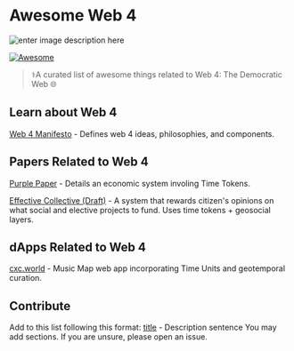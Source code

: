 # Awesome Web 4

![enter image description here](https://images.hive.blog/p/54TLbcUcnRm42j8GnpdnhX9mWMkFJ3gQqb83BfQ4XJnqn7EQGxDPPihGna4pKJGRvNmUttyQM82CBKi3PYT7uRrWaA6dRdjnvKbkZBP56y1MixxuyQHvn9iKsRB453SVtDXYC8cNJ)


[![Awesome](https://awesome.re/badge.svg)](https://github.com/dougbutner/awesome-web4)

> ⚕️A curated list of awesome things related to Web 4: The Democratic Web 🌐 

## Learn about Web 4
[Web 4 Manifesto](https://github.com/dougbutner/web-4) - Defines web 4 ideas, philosophies, and components.

## Papers Related to Web 4
[Purple Paper](https://docs.google.com/document/d/1T2JH9J73WjgZ9-cULJAzrYvZzyPSXEA_fdgt21lHnDc/preview) - Details an economic system involing Time Tokens.

[Effective Collective (Draft)](https://github.com/dougbutner/effective-collective) - A system that rewards citizen's opinions on what social and elective projects to fund. Uses time tokens + geosocial layers. 

## dApps Related to Web 4
[cxc.world](https://cxc.world) - Music Map web app incorporating Time Units and geotemporal curation. 





## Contribute
Add to this list following this format: [title](link) - Description sentence
You may add sections. If you are unsure, please open an issue. 

<!--stackedit_data:
eyJoaXN0b3J5IjpbMTU1MzM5OTUyMSwyMzc4OTEzMjMsLTE1MD
Q2NTg4NzAsLTExOTY5NDY2MTYsMTc5NDkwMzA0LDUzMzQ4MzY4
MSwxMzUwODUwOTcyLDEzMTI4NzQ1MjhdfQ==
-->
